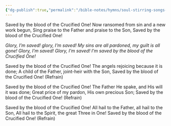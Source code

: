 ```yaml
---
{"dg-publish":true,"permalink":"/bible-notes/hymns/soul-stirring-songs-and-hymns/saved-by-the-blood/","title":"Saved By the Blood"}
---
```



Saved by the blood of the Crucified One!
Now ransomed from sin and a new work begun,
Sing praise to the Father and praise to the Son,
Saved by the blood of the Crucified One!

*Glory, I’m saved! glory, I’m saved!
My sins are all pardoned, my guilt is all gone!
Glory, I’m saved! Glory, I’m saved!
I’m saved by the blood of the Crucified One!*

Saved by the blood of the Crucified One!
The angels rejoicing because it is done;
A child of the Father, joint-heir with the Son,
Saved by the blood of the Crucified One! (Refrain)

Saved by the blood of the Crucified One!
The Father He spake, and His will it was done;
Great price of my pardon, His own precious Son;
Saved by the blood of the Crucified One! (Refrain)

Saved by the blood of the Crucified One!
All hail to the Father, all hail to the Son,
All hail to the Spirit, the great Three in One!
Saved by the blood of the Crucified One! (Refrain)